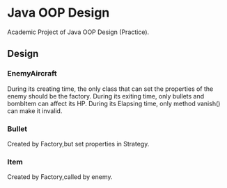 # Java OOP Design
Academic Project of Java OOP Design (Practice).

## Design

### EnemyAircraft
During its creating time, the only class that can set the properties of the enemy should be the factory.
During its exiting time, only bullets and bombItem can affect its HP.
During its Elapsing time, only method vanish() can make it invalid.
### Bullet
Created by Factory,but set properties in Strategy.
### Item
Created by Factory,called by enemy.

